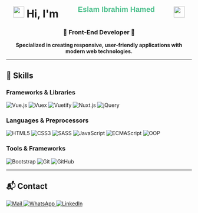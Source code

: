 <h1 align="center">
  <img src="https://media.giphy.com/media/hvRJCLFzcasrR4ia7z/giphy.gif" width="30"> 
  Hi, I'm 
  <svg width="300px" height="40px" viewBox="0 0 300 40" xmlns="http://www.w3.org/2000/svg">
    <text x="50%" y="50%" dominant-baseline="middle" text-anchor="middle" fill="#4FC08D" font-size="20px" font-family="Arial" id="animatedText">Eslam Ibrahim Hamed</text>
    <animate xlink:href="#animatedText" attributeName="fill" values="#4FC08D;#34D399;#4FC08D" dur="3s" repeatCount="indefinite" />
  </svg>
  <img src="https://media.giphy.com/media/hvRJCLFzcasrR4ia7z/giphy.gif" width="30">
</h1>

<h3 align="center">🚀 Front-End Developer 🚀</h3>

<p align="center">
  <strong>Specialized in creating responsive, user-friendly applications with modern web technologies.</strong>
</p>

---

## 🚀 Skills

### Frameworks & Libraries
<p>
  <img src="https://img.shields.io/badge/Vue.js-35495E?logo=vue.js&logoColor=4FC08D" alt="Vue.js" />
  <img src="https://img.shields.io/badge/Vuex-33475E?logo=vue.js&logoColor=4FC08D" alt="Vuex" />
  <img src="https://img.shields.io/badge/Vuetify-1867C0?logo=vuetify&logoColor=white" alt="Vuetify" />
  <img src="https://img.shields.io/badge/Nuxt.js-00C58E?logo=nuxt.js&logoColor=white" alt="Nuxt.js" />
  <img src="https://img.shields.io/badge/jQuery-0769AD?logo=jquery&logoColor=white" alt="jQuery" />
</p>

### Languages & Preprocessors
<p>
  <img src="https://img.shields.io/badge/HTML5-E34F26?logo=html5&logoColor=white" alt="HTML5" />
  <img src="https://img.shields.io/badge/CSS3-1572B6?logo=css3&logoColor=white" alt="CSS3" />
  <img src="https://img.shields.io/badge/SASS-CC6699?logo=sass&logoColor=white" alt="SASS" />
  <img src="https://img.shields.io/badge/JavaScript-F7DF1E?logo=javascript&logoColor=black" alt="JavaScript" />
  <img src="https://img.shields.io/badge/ECMAScript-6?logo=javascript&logoColor=F7DF1E" alt="ECMAScript" />
  <img src="https://img.shields.io/badge/OOP-Concepts-orange" alt="OOP" />
</p>

### Tools & Frameworks
<p>
  <img src="https://img.shields.io/badge/Bootstrap-563D7C?logo=bootstrap&logoColor=white" alt="Bootstrap" />
  <img src="https://img.shields.io/badge/Git-F05032?logo=git&logoColor=white" alt="Git" />
  <img src="https://img.shields.io/badge/GitHub-181717?logo=github&logoColor=white" alt="GitHub" />
</p>

---

## 📬 Contact

<p>
  <a href="mailto:eslamibrahimhamed@gmail.com">
    <img src="https://img.shields.io/badge/Mail-eslamibrahimhamed%40gmail.com-red?logo=gmail&logoColor=white" alt="Mail" />
  </a>
  <a href="https://wa.me/201140007055">
    <img src="https://img.shields.io/badge/WhatsApp-01140007055-green?logo=whatsapp&logoColor=white" alt="WhatsApp" />
  </a>
  <a href="https://www.linkedin.com/in/eslam-hamed-a30520229/">
    <img src="https://img.shields.io/badge/LinkedIn-Connect-blue?logo=linkedin&logoColor=white" alt="LinkedIn" />
  </a>
</p>
